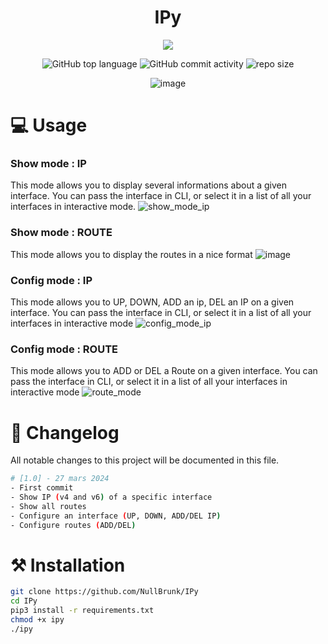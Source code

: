 <div align="center">

# IPy 
<img src="https://readme-typing-svg.demolab.com?font=Iosevka+Nerd+Font&weight=900&pause=1000&color=6791C9&background=0C0E0F00&center=true&vCenter=true&width=700&lines=GNU%2FLinux+network+configuration+tool+written+in+python">
<br/>  
  
![GitHub top language](https://img.shields.io/github/languages/top/NullBrunk/IPy?style=for-the-badge)
![GitHub commit activity](https://img.shields.io/github/commit-activity/m/NullBrunk/IPy?style=for-the-badge)
![repo size](https://img.shields.io/github/repo-size/NullBrunk/IPy?style=for-the-badge)

![image](https://github.com/NullBrunk/IPy/assets/125673909/b7a577a4-76fb-485d-a33e-7e31c3642f6e)


</div>

# 💻 Usage 

### Show mode : IP
This mode allows you to display several informations about a given interface. You can pass the interface in CLI, or select it in a list of all your interfaces in interactive mode. 
![show_mode_ip](https://github.com/NullBrunk/IPy/assets/125673909/5da86a4c-cdb0-414c-8aa6-d873ca4e5cde)

### Show mode : ROUTE
This mode allows you to display the routes in a nice format
![image](https://github.com/NullBrunk/IPy/assets/125673909/ce1d2c97-02ec-4780-a132-d9c23efc34c2)



### Config mode : IP
This mode allows you to UP, DOWN, ADD an ip, DEL an IP on a given interface. You can pass the interface in CLI, or select it in a list of all your interfaces in interactive mode 
![config_mode_ip](https://github.com/NullBrunk/IPy/assets/125673909/940bca59-5797-4fc9-a9c2-1843a10ba855)


### Config mode : ROUTE
This mode allows you to ADD or DEL a Route on a given interface. You can pass the interface in CLI, or select it in a list of all your interfaces in interactive mode 
![route_mode](https://github.com/NullBrunk/IPy/assets/125673909/9ff3bd4b-42d8-4efc-a0c4-b5a4f1b976ea)


# 📖 Changelog

All notable changes to this project will be documented in this file.

```bash
# [1.0] - 27 mars 2024
- First commit
- Show IP (v4 and v6) of a specific interface
- Show all routes
- Configure an interface (UP, DOWN, ADD/DEL IP)
- Configure routes (ADD/DEL)
```
 
# ⚒️ Installation
```bash
git clone https://github.com/NullBrunk/IPy
cd IPy
pip3 install -r requirements.txt
chmod +x ipy
./ipy
```

